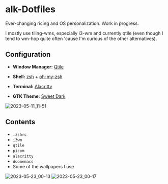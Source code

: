 # alk-Dotfiles
Ever-changing ricing and OS personalization. Work in progress.

I mostly use tiling-wms, especially i3-wm and currently qtile (even though I tend to wm-hop quite often 'cause I'm curious of the other alternatives).

## Configuration

- **Window Manager:** [Qtile](https://github.com/qtile/qtile) 

- **Shell:** [zsh](https://www.zsh.org/) + [oh-my-zsh](https://ohmyz.sh/)

- **Terminal:** [Alacritty](https://github.com/alacritty/alacritty)

- **GTK Theme:** [Sweet Dark](https://github.com/EliverLara/Sweet)

![2023-05-11_11-51](https://github.com/alcestide/Dotfiles/assets/106203061/cf744be5-289c-466e-a13a-c2573e2c529d)

## Contents
- `.zshrc`
- `i3wm`
- `qtile`
- `picom`
- `alacritty`
- `doomemacs`
- Some of the wallpapers I use

![2023-05-23_00-13](https://github.com/alcestide/Dotfiles/assets/106203061/c051a8f3-f921-4318-9d74-bd6456321961)
![2023-05-23_00-17](https://github.com/alcestide/Dotfiles/assets/106203061/09b7b455-9012-443f-865f-e41950e2750a)

